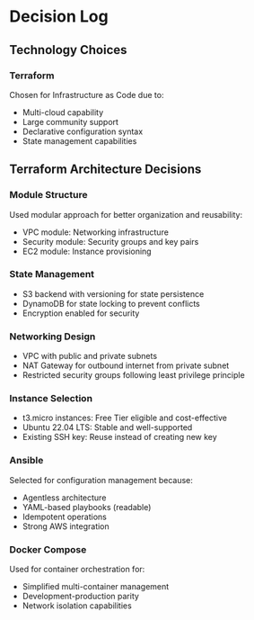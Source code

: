 # Decision Log

## Technology Choices

### Terraform
Chosen for Infrastructure as Code due to:
- Multi-cloud capability
- Large community support
- Declarative configuration syntax
- State management capabilities

## Terraform Architecture Decisions

### Module Structure
Used modular approach for better organization and reusability:
- VPC module: Networking infrastructure
- Security module: Security groups and key pairs
- EC2 module: Instance provisioning

### State Management
- S3 backend with versioning for state persistence
- DynamoDB for state locking to prevent conflicts
- Encryption enabled for security

### Networking Design
- VPC with public and private subnets
- NAT Gateway for outbound internet from private subnet
- Restricted security groups following least privilege principle

### Instance Selection
- t3.micro instances: Free Tier eligible and cost-effective
- Ubuntu 22.04 LTS: Stable and well-supported
- Existing SSH key: Reuse instead of creating new key

### Ansible
Selected for configuration management because:
- Agentless architecture
- YAML-based playbooks (readable)
- Idempotent operations
- Strong AWS integration

### Docker Compose
Used for container orchestration for:
- Simplified multi-container management
- Development-production parity
- Network isolation capabilities